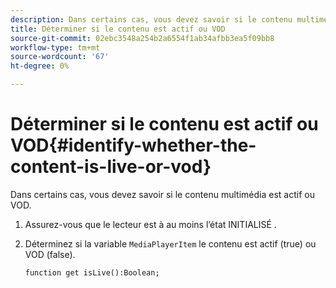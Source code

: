 ```yaml
---
description: Dans certains cas, vous devez savoir si le contenu multimédia est actif ou VOD.
title: Déterminer si le contenu est actif ou VOD
source-git-commit: 02ebc3548a254b2a6554f1ab34afbb3ea5f09bb8
workflow-type: tm+mt
source-wordcount: '67'
ht-degree: 0%

---
```


# Déterminer si le contenu est actif ou VOD{#identify-whether-the-content-is-live-or-vod}

Dans certains cas, vous devez savoir si le contenu multimédia est actif ou VOD.

1. Assurez-vous que le lecteur est à au moins l’état INITIALISÉ .
1. Déterminez si la variable `MediaPlayerItem` le contenu est actif (true) ou VOD (false).

   ```
   function get isLive():Boolean;
   ```
